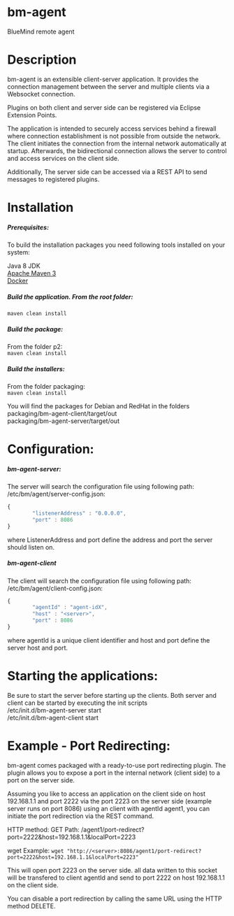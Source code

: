 # bm-agent
BlueMind remote agent

# Description
bm-agent is an extensible client-server application.
It provides the connection management between the server and multiple clients via a Websocket connection.

Plugins on both client and server side can be registered via Eclipse Extension Points.

The application is intended to securely access services behind a firewall where connection establishment is not possible from outside the network.
The client initiates the connection from the internal network automatically at startup. 
Afterwards, the bidirectional connection allows the server to control and access services on the client side.

Additionally, The server side can be accessed via a REST API to send messages to registered plugins.

# Installation

##### Prerequisites:

To build the installation packages you need following tools installed on your system:

Java 8 JDK  
[Apache Maven 3](https://maven.apache.org/)  
[Docker](https://www.docker.com/)

##### Build the application.  From the root folder:  
```maven clean install```

##### Build the package:
From the folder p2:  
```maven clean install```

##### Build the installers:
From the folder packaging:  
```maven clean install```

You will find the packages for Debian and RedHat in the folders  
packaging/bm-agent-client/target/out  
packaging/bm-agent-server/target/out

# Configuration:

##### bm-agent-server:
The server will search the configuration file using following path:
/etc/bm/agent/server-config.json:
```javascript
{
		"listenerAddress" : "0.0.0.0",
		"port" : 8086
}
```
where ListenerAddress and port define the address and port the server should listen on.
##### bm-agent-client
The client will search the configuration file using following path:
/etc/bm/agent/client-config.json:
```javascript
{
		"agentId" : "agent-idX",
		"host" : "<server>",
		"port" : 8086
}
```
where agentId is a unique client identifier and host and port define the server host and port.

# Starting the applications:

Be sure to start the server before starting up the clients.
Both server and client can be started by executing the init scripts  
/etc/init.d/bm-agent-server start  
/etc/init.d/bm-agent-client start

# Example - Port Redirecting:

bm-agent comes packaged with a ready-to-use port redirecting plugin. The plugin allows you to expose a port in the internal network (client side)
to a port on the server side.

Assuming you like to access an application on the client side on host 192.168.1.1 and port 2222 via the port 2223 on the server side (example server runs on port 8086) using an client with agentId agent1, you can initiate the port redirection via the REST command.

HTTP method: GET
Path: /agent1/port-redirect?port=2222&host=192.168.1.1&localPort=2223 

wget Example:
```wget "http://<server>:8086/agent1/port-redirect?port=2222&host=192.168.1.1&localPort=2223"```

This will open port 2223 on the server side. all data written to this socket will be transfered to client agentId and send to port 2222 on host 192.168.1.1 on the client side.

You can disable a port redirection by calling the same URL using the HTTP method DELETE.

